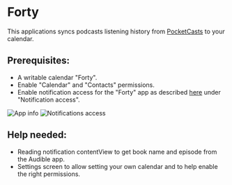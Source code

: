 # Forty

This applications syncs podcasts listening history from [PocketCasts](http://www.shiftyjelly.com/pocketcasts) to your calendar.

## Prerequisites: 
- A writable calendar "Forty".
- Enable "Calendar" and "Contacts" permissions.
- Enable notification access for the "Forty" app as described [here](https://support.google.com/nexus/answer/6111294) under "Notification access".

![App info](https://lh3.googleusercontent.com/DBPQ-vmo2HzMVuBElG-valOZnbmDDcfR1ub2-xaf-PJL8OD1lvlkV4gVSMxjmy2LQno=h900-rw)
![Notifications access](https://lh3.googleusercontent.com/E9TowXQt1M9WnZsPA61tAoY188oXT10jFCntisivBPiSxn4G8qFg83-B5B2tKvkj6oM=h900-rw)

## Help needed:
- Reading notification contentView to get book name and episode from the Audible app.
- Settings screen to allow setting your own calendar and to help enable the right permissions.
